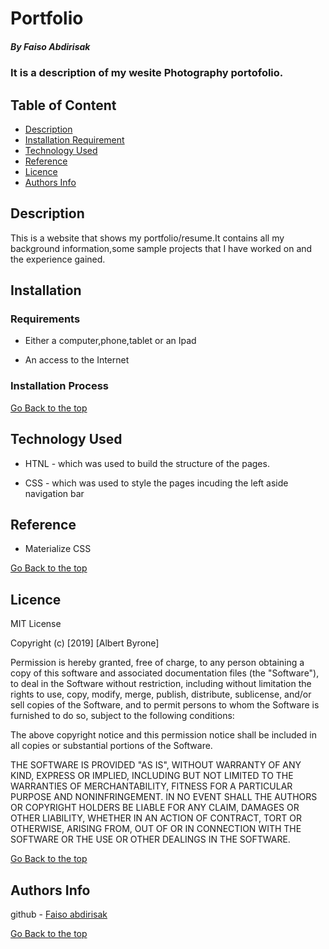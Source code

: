 # Portfolio

##### By Faiso Abdirisak
### It is a description of my wesite Photography portofolio.

## Table of Content

+ [Description](#description)
+ [Installation Requirement](#Installation)
+ [Technology Used](#technology-used)
+ [Reference](#reference)
+ [Licence](#licence)
+ [Authors Info](#author-Info)

## Description
<p>This is  a website that shows my portfolio/resume.It contains all my background information,some sample projects that I have worked on and the experience gained.</p>

## Installation

### Requirements

* Either a computer,phone,tablet or an Ipad

* An access to the Internet

### Installation Process

[Go Back to the top](#portfolio)
## Technology Used
* HTNL - which was used to build the structure of the pages.

* CSS - which was used to style the pages incuding the left aside navigation bar

## Reference
* Materialize CSS

[Go Back to the top](#portfolio)

## Licence

MIT License

Copyright (c) [2019] [Albert Byrone]

Permission is hereby granted, free of charge, to any person obtaining a copy
of this software and associated documentation files (the "Software"), to deal
in the Software without restriction, including without limitation the rights
to use, copy, modify, merge, publish, distribute, sublicense, and/or sell
copies of the Software, and to permit persons to whom the Software is
furnished to do so, subject to the following conditions:

The above copyright notice and this permission notice shall be included in all
copies or substantial portions of the Software.

THE SOFTWARE IS PROVIDED "AS IS", WITHOUT WARRANTY OF ANY KIND, EXPRESS OR
IMPLIED, INCLUDING BUT NOT LIMITED TO THE WARRANTIES OF MERCHANTABILITY,
FITNESS FOR A PARTICULAR PURPOSE AND NONINFRINGEMENT. IN NO EVENT SHALL THE
AUTHORS OR COPYRIGHT HOLDERS BE LIABLE FOR ANY CLAIM, DAMAGES OR OTHER
LIABILITY, WHETHER IN AN ACTION OF CONTRACT, TORT OR OTHERWISE, ARISING FROM,
OUT OF OR IN CONNECTION WITH THE SOFTWARE OR THE USE OR OTHER DEALINGS IN THE
SOFTWARE.

[Go Back to the top](#portfolio)

## Authors Info

github - [Faiso abdirisak](https://app.slack.com/client/T077KKCG6/GLRQR61NW/user_profile/UKXCHMCNP?cdn_fallback=1)


[Go Back to the top](#portfolio)